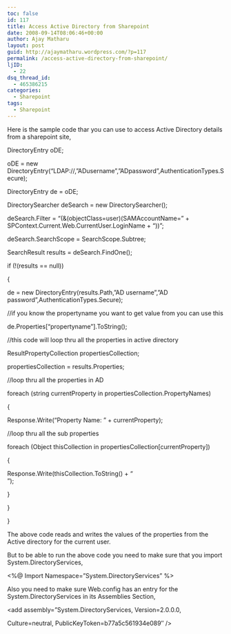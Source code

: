 ```yaml
---
toc: false
id: 117
title: Access Active Directory from Sharepoint
date: 2008-09-14T08:06:46+00:00
author: Ajay Matharu
layout: post
guid: http://ajaymatharu.wordpress.com/?p=117
permalink: /access-active-directory-from-sharepoint/
ljID:
  - 22
dsq_thread_id:
  - 465386215
categories:
  - Sharepoint
tags:
  - Sharepoint
---
```

Here is the sample code thar you can use to access Active Directory details from a sharepoint site,

DirectoryEntry oDE;
  
oDE = new DirectoryEntry(&#8220;LDAP://<ldapserver>,&#8221;ADusername&#8221;,&#8221;ADpassword&#8221;,AuthenticationTypes.Secure);

DirectoryEntry de = oDE;

DirectorySearcher deSearch = new DirectorySearcher();

deSearch.Filter = &#8220;(&(objectClass=user)(SAMAccountName=&#8221; + SPContext.Current.Web.CurrentUser.LoginName + &#8220;))&#8221;;

deSearch.SearchScope = SearchScope.Subtree;

SearchResult results = deSearch.FindOne();

if (!(results == null))
  
{
  
de = new DirectoryEntry(results.Path,&#8221;AD username&#8221;,&#8221;AD password&#8221;,AuthenticationTypes.Secure);

//if you know the propertyname you want to get value from you can use this
  
de.Properties[&#8220;propertyname&#8221;].ToString();

//this code will loop thru all the properties in active directory
  
ResultPropertyCollection propertiesCollection;

propertiesCollection = results.Properties;

//loop thru all the properties in AD
  
foreach (string currentProperty in propertiesCollection.PropertyNames)
  
{

Response.Write(&#8220;Property Name: &#8221; + currentProperty);

//loop thru all the sub properties
  
foreach (Object thisCollection in propertiesCollection[currentProperty])
  
{

Response.Write(thisCollection.ToString() + &#8220;<br/>&#8221;);
  
}
  
}
  
}

The above code reads and writes the values of the properties from the Active directory for the current user.
  
But to be able to run the above code you need to make sure that you import System.DirectoryServices,
  
<%@ Import Namespace=&#8221;System.DirectoryServices&#8221; %>
  
Also you need to make sure Web.config has an entry for the System.DirectoryServices in its Assemblies Section,

<assemblies>
  
<add assembly=&#8221;System.DirectoryServices, Version=2.0.0.0,
  
Culture=neutral, PublicKeyToken=b77a5c561934e089&#8243; />
  
</assemblies>
